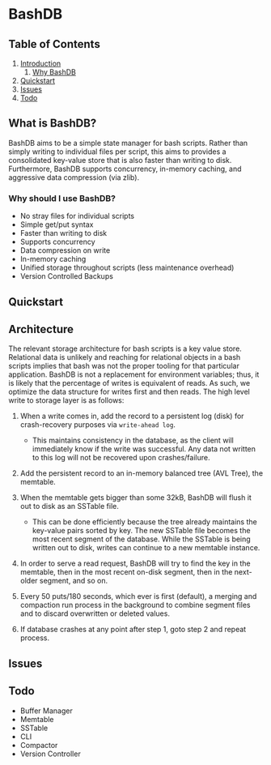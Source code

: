 # BashDB

## Table of Contents

1. [Introduction](#intro)
   1. [Why BashDB](#whyuse)
2. [Quickstart](#quickstart)
3. [Issues](#issues)
4. [Todo](#todo)

## What is BashDB? <a name="intro"></a>

BashDB aims to be a simple state manager for bash scripts. Rather than simply writing to individual files per script, this aims to provides a consolidated key-value store that is also faster than writing to disk. Furthermore, BashDB supports concurrency, in-memory caching, and aggressive data compression (via zlib).

### Why should I use BashDB? <a name="whyuse"></a>

- No stray files for individual scripts
- Simple get/put syntax
- Faster than writing to disk
- Supports concurrency
- Data compression on write
- In-memory caching
- Unified storage throughout scripts (less maintenance overhead)
- Version Controlled Backups

## Quickstart <a name="quickstart"></a>

## Architecture

The relevant storage architecture for bash scripts is a key value store. Relational data is unlikely and reaching for relational objects in a bash scripts implies that bash was not the proper tooling for that particular application. BashDB is not a replacement for environment variables; thus, it is likely that the percentage of writes is equivalent of reads. As such, we optimize the data structure for writes first and then reads. The high level write to storage layer is as follows:

1. When a write comes in, add the record to a persistent log (disk) for crash-recovery purposes via `write-ahead log`.

   - This maintains consistency in the database, as the client will immediately know if the write was successful. Any data not written to this log will not be recovered upon crashes/failure.

2. Add the persistent record to an in-memory balanced tree (AVL Tree), the memtable.
3. When the memtable gets bigger than some 32kB, BashDB will flush it out to disk as an SSTable file.
   - This can be done efficiently because the tree already maintains the key-value pairs sorted by key. The new SSTable file becomes the most recent segment of the database. While the SSTable is being written out to disk, writes can continue to a new memtable instance.
4. In order to serve a read request, BashDB will try to find the key in the memtable, then in the most recent on-disk segment, then in the next-older segment, and so on.
5. Every 50 puts/180 seconds, which ever is first (default), a merging and compaction run process in the background to combine segment files and to discard overwritten or deleted values.
6. If database crashes at any point after step 1, goto step 2 and repeat process.

## Issues <a name="issues"></a>

## Todo <a name="todo"></a>

- Buffer Manager
- Memtable
- SSTable
- CLI
- Compactor
- Version Controller
